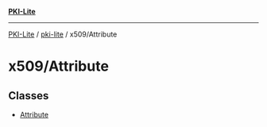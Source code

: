 [**PKI-Lite**](../../../README.md)

---

[PKI-Lite](../../../README.md) / [pki-lite](../../README.md) / x509/Attribute

# x509/Attribute

## Classes

- [Attribute](classes/Attribute.md)
